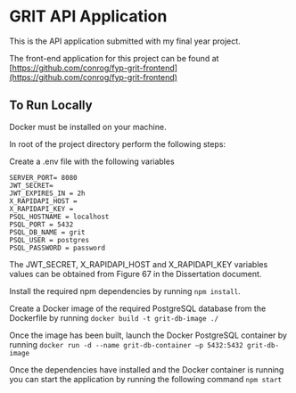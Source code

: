 # GRIT API Application

This is the API application submitted with my final year project. 

The front-end application for this project can be found at [https://github.com/conrog/fyp-grit-frontend](https://github.com/conrog/fyp-grit-frontend)

## To Run Locally 

Docker must be installed on your machine.

In root of the project directory perform the following steps:

Create a .env file with the following variables 
```
SERVER_PORT= 8080
JWT_SECRET= 
JWT_EXPIRES_IN = 2h
X_RAPIDAPI_HOST = 
X_RAPIDAPI_KEY = 
PSQL_HOSTNAME = localhost
PSQL_PORT = 5432
PSQL_DB_NAME = grit
PSQL_USER = postgres
PSQL_PASSWORD = password
```

The JWT_SECRET, X_RAPIDAPI_HOST and X_RAPIDAPI_KEY variables values can be obtained from Figure 67 in the Dissertation document.

Install the required npm dependencies by running `npm install`.

Create a Docker image of the required PostgreSQL database from the Dockerfile by running `docker build -t grit-db-image ./`

Once the image has been built, launch the Docker PostgreSQL container by running `docker run -d --name grit-db-container –p 5432:5432 grit-db-image`

Once the dependencies have installed and the Docker container is running you can start the application by running the following command `npm start`

